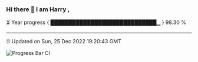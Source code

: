 ### Hi there 👋 I am Harry , 

⏳ Year progress { █████████████████████████████▁ } 98.30 %

---

⏰ Updated on Sun, 25 Dec 2022 19:20:43 GMT

![Progress Bar CI](https://github.com/duykhang68/duykhang68/workflows/Progress%20Bar%20CI/badge.svg)
